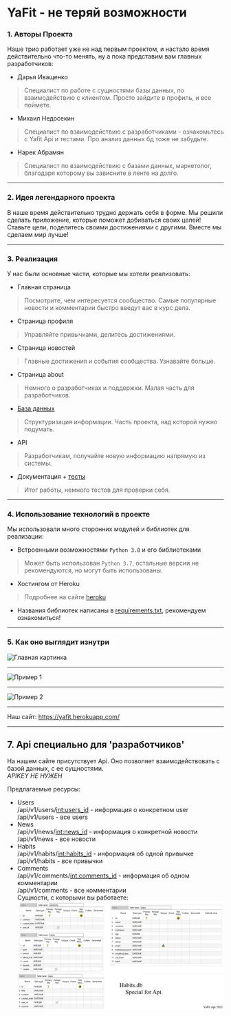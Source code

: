 YaFit - не теряй возможности
========================
### 1.	Авторы Проекта ###

  Наше трио работает уже не над первым проектом, и настало время действительно что-то менять, ну а пока представим вам главных разработчиков:
* Дарья Иващенко
> Специалист по работе с сущностями базы данных, по взаимодействию с клиентом. Просто зайдите в профиль, и все поймете.
* Михаил Недосекин
> Специалист по взаимодействию с разработчиками - ознакомьтесь с Yafit Api и тестами. Про анализ данных бд тоже не забудьте.
* Нарек Абрамян
> Специалист по взаимодействию с базами данных, маркетолог, благодаря которому вы зависните в ленте на долго.

---

### 2. Идея легендарного проекта ###
  В наше время действительно трудно держать себя в форме. Мы решили сделать приложение, которые поможет добиваться своих целей!
  Ставьте цели, поделитесь своими достижениями с другими. Вместе мы сделаем мир лучше!
  
  ---
  
### 3. Реализация ###
У нас были основные части, которые мы хотели реализовать:
* Главная страница
> Посмотрите, чем интересуется сообщество. Самые популярные новости и комментарии быстро введут вас в курс дела.
* Страница профиля
> Управляйте привычками, делитесь достижениями.
* Страница новостей
> Главные достижения и события сообщества. Узнавайте больше.
* Страница about
> Немного о разработчиках и поддержки. Малая часть для разработчиков.
* [База данных](https://github.com/Mnedo/YaFit/blob/master/db/habits.db)
> Структуризация информации. Часть проекта, над которой нужно подумать.
* API
> Разработчикам, получайте новую информацию напрямую из системы.
* Документация + [тесты](https://github.com/Mnedo/YaFit/blob/master/data/resource_test.py)
> Итог работы, немного тестов для проверки себя.

---

### 4. Использование технологий в проекте ###
Мы использовали много сторонних модулей и библиотек для реализации:
* Встроенными возможностями `Python 3.8` и его библиотеками
> Может быть использован `Python 3.7`, остальные версии не рекомендуются, но могут быть использованы.
* Хостингом от Heroku
> Подробнее на сайте [heroku](https://heroku.com/)
* Названия библиотек написаны в [requirements.txt](https://github.com/Mnedo/YaFit/blob/master/requirements.txt), рекомендуем ознакомиться!

---

### 5. Как оно выглядит изнутри ###
![Главная картинка]()

---

![Пример 1]()

---

![Пример 2]()

---

Наш сайт: https://yafit.herokuapp.com/

---

## 7. Api специально для 'разработчиков' ##
На нашем сайте присутствует Api. Оно позволяет взаимодействовать с базой данных, с ее сущностями.  
_APIKEY НЕ НУЖЕН_  

 Предлагаемые ресурсы:  
 * Users  
 /api/v1/users/<int:users_id> - информация о конкретном user  
/api/v1/users - все users  
 * News  
/api/v1/news/<int:news_id>  - информация о конкретной новости  
 /api/v1/news - все новости  
 * Habits  
 /api/v1/habits/<int:habits_id> - информация об одной привычке  
 /api/v1/habits - все привычки  
 * Comments  
 /api/v1/comments/<int:comments_id> - информация об одном комментарии  
 /api/v1/comments - все комментарии   
Сущности, с которыми вы работаете:  
![Habits.db](https://github.com/Mnedo/YaFit/blob/master/static/img/Db_for_api.jpg)
